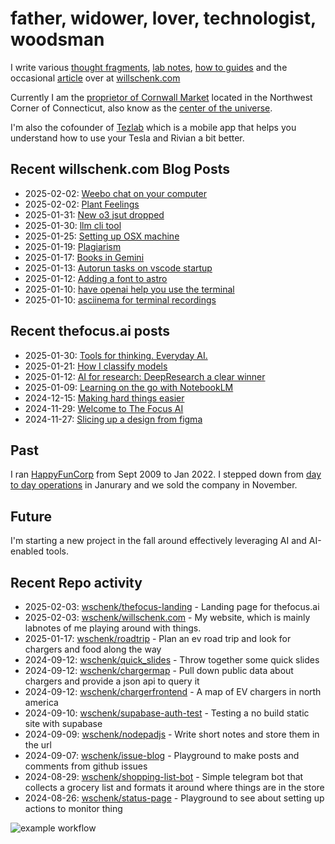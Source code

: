 # father, widower, lover, technologist, woodsman

I write various [thought fragments](https://willschenk.com/fragments/), [lab notes](https://willschenk.com/labnotes/), [how to guides](https://willschenk.com/howto/) and the occasional [article](https://willschenk.com/articles/) over at [willschenk.com](https://willschenk.com)

Currently I am the [proprietor of Cornwall Market](https://www.cornwallmarket.com/) located in the Northwest Corner of Connecticut, also know as the [center of the universe](https://www.cornwallmarket.com/why-cornwall).

I'm also the cofounder of [Tezlab](https://tezlabapp.com) which is a mobile app that helps you understand how to use your Tesla and Rivian a bit better.

## Recent willschenk.com Blog Posts

 - 2025-02-02: [Weebo chat on your computer](https://willschenk.com/labnotes/2025/weebo_chat_on_your_computer/)
 - 2025-02-02: [Plant Feelings](https://willschenk.com/fragments/2025/plant_feelings/)
 - 2025-01-31: [New o3 jsut dropped](https://willschenk.com/fragments/2025/new_o3_jsut_dropped/)
 - 2025-01-30: [llm cli tool](https://willschenk.com/labnotes/2025/llm_cli_tool/)
 - 2025-01-25: [Setting up OSX machine](https://willschenk.com/howto/2025/setting_up_osx_machine/)
 - 2025-01-19: [Plagiarism](https://willschenk.com/fragments/2025/plagiarism/)
 - 2025-01-17: [Books in Gemini](https://willschenk.com/fragments/2025/books_in_gemini/)
 - 2025-01-13: [Autorun tasks on vscode startup](https://willschenk.com/labnotes/2025/autorun_tasks_on_vscode_startup/)
 - 2025-01-12: [Adding a font to astro](https://willschenk.com/labnotes/2025/adding_a_font_to_astro/)
 - 2025-01-10: [have openai help you use the terminal](https://willschenk.com/labnotes/2025/have_openai_help_you_use_the_terminal/)
 - 2025-01-10: [asciinema for terminal recordings](https://willschenk.com/labnotes/2025/asciinema_for_terminal_recordings/)

## Recent thefocus.ai posts

 - 2025-01-30: [Tools for thinking.  Everyday AI.](https://thefocus.ai/posts/tools-for-thinking/)
 - 2025-01-21: [How I classify models](https://thefocus.ai/posts/how-i-classify-models/)
 - 2025-01-12: [AI for research: DeepResearch a clear winner](https://thefocus.ai/posts/ai-for-research-deepresearch-wins/)
 - 2025-01-09: [Learning on the go with NotebookLM](https://thefocus.ai/posts/notebooklm-for-research/)
 - 2024-12-15: [Making hard things easier](https://thefocus.ai/posts/making-hard-things-easier/)
 - 2024-11-29: [Welcome to The Focus AI](https://thefocus.ai/posts/about/)
 - 2024-11-27: [Slicing up a design from figma](https://thefocus.ai/posts/slicing-a-design-from-figma/)

## Past

I ran [HappyFunCorp](https://happyfuncorp.com) from Sept 2009 to Jan 2022. I stepped down from [day to day operations](https://willschenk.com/fragments/2023/a_good_death/) in Janurary and we sold the company in November.

## Future

I'm starting a new project in the fall around effectively leveraging AI and AI-enabled tools.

## Recent Repo activity

 - 2025-02-03: [wschenk/thefocus-landing](https://github.com/wschenk/thefocus-landing) - Landing page for thefocus.ai
 - 2025-02-03: [wschenk/willschenk.com](https://github.com/wschenk/willschenk.com) - My website, which is mainly labnotes of me playing around with things.
 - 2025-01-17: [wschenk/roadtrip](https://github.com/wschenk/roadtrip) - Plan an ev road trip and look for chargers and food along the way
 - 2024-09-12: [wschenk/quick_slides](https://github.com/wschenk/quick_slides) - Throw together some quick slides
 - 2024-09-12: [wschenk/chargermap](https://github.com/wschenk/chargermap) - Pull down public data about chargers and provide a json api to query it
 - 2024-09-12: [wschenk/chargerfrontend](https://github.com/wschenk/chargerfrontend) - A map of EV chargers in north america
 - 2024-09-10: [wschenk/supabase-auth-test](https://github.com/wschenk/supabase-auth-test) - Testing a no build static site with supabase
 - 2024-09-09: [wschenk/nodepadjs](https://github.com/wschenk/nodepadjs) - Write short notes and store them in the url
 - 2024-09-07: [wschenk/issue-blog](https://github.com/wschenk/issue-blog) - Playground to make posts and comments from github issues
 - 2024-08-29: [wschenk/shopping-list-bot](https://github.com/wschenk/shopping-list-bot) - Simple telegram bot that collects a grocery list and formats it around where things are in the store
 - 2024-08-26: [wschenk/status-page](https://github.com/wschenk/status-page) - Playground to see about setting up actions to monitor thing


![example workflow](https://github.com/wschenk/wschenk/actions/workflows/build.yml/badge.svg)
